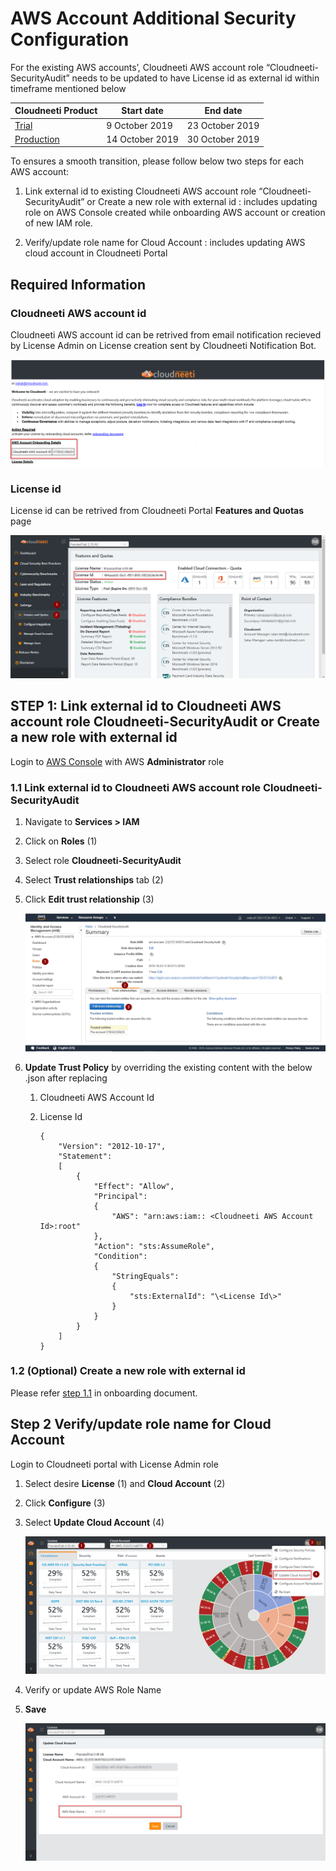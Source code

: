 **AWS Account Additional Security Configuration**
=================================================

For the existing AWS accounts’, Cloudneeti AWS account role
“Cloudneeti-SecurityAudit” needs to be updated to have License id as external id
within timeframe mentioned below

| **Cloudneeti Product**                   | **Start date** | **End date** |
|------------------------------------------|-----------------------------|----------------------------------------|
| [Trial](https://trial.cloudneeti.com)    | 9 October 2019              | 23 October 2019                        |
| [Production](https://app.cloudneeti.com) | 14 October 2019             | 30 October 2019                        |

To ensures a smooth transition, please follow below two steps for each AWS
account:

1.  Link external id to existing Cloudneeti AWS account role “Cloudneeti-SecurityAudit” or Create a new role with external id : includes updating role on AWS Console created while onboarding AWS account or creation of new IAM role.

2.  Verify/update role name for Cloud Account :  includes updating AWS cloud account in Cloudneeti Portal

## Required Information

### Cloudneeti AWS account id
Cloudneeti AWS account id can be retrived from email notification recieved by License Admin on License creation sent by Cloudneeti Notification Bot. 

![AWS Portal](.././images/amazonWebServiceAccounts/Welcome_Email.png#thumbnail)

### License id
License id can be retrived from Cloudneeti Portal **Features and Quotas** page

![License Id](.././images/updateAWSConfiguration/LicenseId.png#thumbnail_1)

**STEP 1: Link external id to Cloudneeti AWS account role Cloudneeti-SecurityAudit or Create a new role with external id**
--------------------------------------------------------------------------------------------------------------------------

Login to [AWS Console](https://aws.amazon.com/console/) with AWS **Administrator** role

### **1.1 Link external id to Cloudneeti AWS account role Cloudneeti-SecurityAudit**

1.  Navigate to **Services \> IAM**

2.  Click on **Roles** (1)

3.  Select role **Cloudneeti-SecurityAudit**

4.  Select **Trust relationships** tab (2)

5.  Click **Edit trust relationship** (3)

    ![EditRole](.././images/updateAWSConfiguration/AWS_IAM.png#thumbnail_1)

6.  **Update Trust Policy** by overriding the existing content with the below
    .json after replacing

    1.  Cloudneeti AWS Account Id

    2.  License Id

            { 
                "Version": "2012-10-17", 
                "Statement": 
                [ 
                    { 
                        "Effect": "Allow", 
                        "Principal": 
                        { 
                            "AWS": "arn:aws:iam:: <Cloudneeti AWS Account Id>:root" 
                        }, 
                        "Action": "sts:AssumeRole", 
                        "Condition": 
                        { 
                            "StringEquals": 
                            { 
                                "sts:ExternalId": "\<License Id\>" 
                            } 
                        } 
                    } 
                ] 
            } 


### **1.2 (Optional) Create a new role with external id**

Please refer [step 1.1](https://cloudneeti.github.io/Cloudneeti_SaaS_Docs/onboardingGuide/amazonWebServiceAccounts/#11-manual) in onboarding document.

**Step 2 Verify/update role name for Cloud Account**
----------------------------------------------------

Login to Cloudneeti portal with License Admin role

1.  Select desire **License** (1) and **Cloud Account** (2)

2.  Click **Configure** (3)

3.  Select **Update Cloud Account** (4)

    ![Update Account](.././images/updateAWSConfiguration/UpdateCloudAccount.png#thumbnail_1)

4.  Verify or update AWS Role Name

5.  **Save**

    ![Verify role name](.././images/updateAWSConfiguration/verifyRoleName.png#thumbnail_1)
